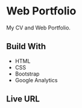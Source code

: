 # Web Portfolio

My CV and Web Portfolio.

## Build With

- HTML
- CSS
- Bootstrap
- Google Analytics

## Live URL

